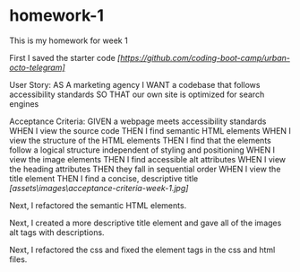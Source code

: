 # homework-1
This is my homework for week 1

First I saved the starter code <cite>[https://github.com/coding-boot-camp/urban-octo-telegram]</cite>

User Story:
AS A marketing agency
I WANT a codebase that follows accessibility standards
SO THAT our own site is optimized for search engines

Acceptance Criteria:
GIVEN a webpage meets accessibility standards
WHEN I view the source code
THEN I find semantic HTML elements
WHEN I view the structure of the HTML elements
THEN I find that the elements follow a logical structure independent of styling and positioning
WHEN I view the image elements
THEN I find accessible alt attributes
WHEN I view the heading attributes
THEN they fall in sequential order
WHEN I view the title element
THEN I find a concise, descriptive title
<cite>[assets\images\acceptance-criteria-week-1.jpg] </cite>

Next, I refactored the semantic HTML elements.

Next, I created a more descriptive title element and gave all of the images alt tags with descriptions.

Next, I refactored the css and fixed the element tags in the css and html files.


